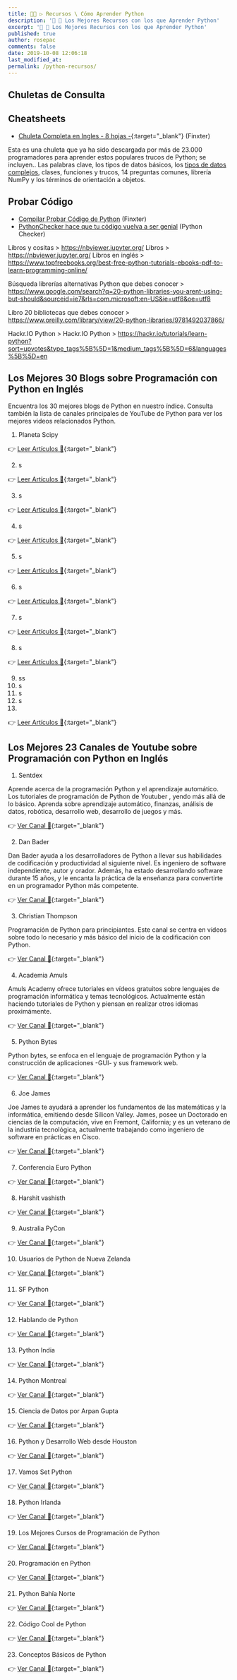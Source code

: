 ```yaml
---
title: 👨‍🚀 ▷ Recursos \ Cómo Aprender Python
description: '🔨 🐍 Los Mejores Recursos con los que Aprender Python'
excerpt: '🔨 🐍 Los Mejores Recursos con los que Aprender Python'
published: true
author: rosepac
comments: false
date: 2019-10-08 12:06:18
last_modified_at: 
permalink: /python-recursos/
---
```


## Chuletas  de Consulta


## Cheatsheets

* [Chuleta Completa en Ingles - 8 hojas -](https://blog.finxter.com/python-cheat-sheets/){:target="_blank"} (Finxter)

Esta es una chuleta que ya ha sido descargada por más de 23.000 programadores para aprender estos populares trucos de Python; se incluyen.. Las palabras clave, los tipos de datos básicos, los [tipos de datos complejos](/wiki/tipos-de-datos-complejos), clases, funciones y trucos, 14 preguntas comunes, librería NumPy y los términos de orientación a objetos.

## Probar Código

* [Compilar Probar Código de Python](https://app.finxter.com/learn/computer/science/) (Finxter)
* [PythonChecker hace que tu código vuelva a ser genial](https://www.pythonchecker.com/ "PythonChecker hace que tu código vuelva a ser genial") (Python Checker)

Libros y cositas > https://nbviewer.jupyter.org/
Libros > https://nbviewer.jupyter.org/
Libros en inglés > https://www.topfreebooks.org/best-free-python-tutorials-ebooks-pdf-to-learn-programming-online/

Búsqueda librerías alternativas Python que debes conocer > https://www.google.com/search?q=20-python-libraries-you-arent-using-but-should&sourceid=ie7&rls=com.microsoft:en-US&ie=utf8&oe=utf8

Libro 20 bibliotecas que debes conocer > https://www.oreilly.com/library/view/20-python-libraries/9781492037866/

Hackr.IO Python > 
Hackr.IO Python > https://hackr.io/tutorials/learn-python?sort=upvotes&type_tags%5B%5D=1&medium_tags%5B%5D=6&languages%5B%5D=en


<div class="hackr-widget" data-tutorial="python-tutorial-for-beginners" data-type="1"></div><script src="https://hackr.io/widget.js?v=1.0"></script>

## Los Mejores 30 Blogs sobre Programación con Python en Inglés

Encuentra los 30 mejores blogs de Python en nuestro índice. Consulta también la lista de canales principales de YouTube de Python para ver los mejores videos relacionados Python.

1. Planeta Scipy

👉 [Leer Artículos 📰](https://planet.scipy.org/# ""){:target="_blank"}

2. s

👉 [Leer Artículos 📰]( ""){:target="_blank"}

3. s

👉 [Leer Artículos 📰]( ""){:target="_blank"}

4. s

👉 [Leer Artículos 📰]( ""){:target="_blank"}

5. s

👉 [Leer Artículos 📰]( ""){:target="_blank"}

6. s

👉 [Leer Artículos 📰]( ""){:target="_blank"}

7. s

👉 [Leer Artículos 📰]( ""){:target="_blank"}

8. s

👉 [Leer Artículos 📰]( ""){:target="_blank"}

9.  ss
10. s
11. s
12. s
13. 
👉 [Leer Artículos 📰]( ""){:target="_blank"}

## Los Mejores 23 Canales de Youtube sobre Programación con Python en Inglés

1. Sentdex

Aprende acerca de la programación Python y el aprendizaje automático. Los tutoriales de programación de Python de Youtuber , yendo más allá de lo básico. Aprenda sobre aprendizaje automático, finanzas, análisis de datos, robótica, desarrollo web, desarrollo de juegos y más.

👉 [Ver Canal 🎥](https://www.youtube.com/user/sentdex/videos "Sentdex. Aprender todo acerca de la programación en Python y el aprendizaje automático junto a Sentdex"){:target="_blank"}

2. Dan Bader

Dan Bader ayuda a los desarrolladores de Python a llevar sus habilidades de codificación y productividad al siguiente nivel. Es ingeniero de software independiente, autor y orador. Además, ha estado desarrollando software durante 15 años, y le encanta la práctica de la enseñanza para convertirte en un programador Python más competente.

👉 [Ver Canal 🎥](https://www.youtube.com/channel/UCI0vQvr9aFn27yR6Ej6n5UA/videos ""){:target="_blank"}

3. Christian Thompson

Programación de Python para principiantes. Este canal se centra en vídeos sobre todo lo necesario y más básico del inicio de la codificación con Python.

👉 [Ver Canal 🎥](https://www.youtube.com/channel/UC2vm-0XX5RkWCXWwtBZGOXg/videos ""){:target="_blank"}

4. Academia Amuls

Amuls Academy ofrece tutoriales en vídeos gratuitos sobre lenguajes de programación informática y temas tecnológicos. Actualmente están haciendo tutoriales de Python y piensan en realizar otros idiomas proximámente.

👉 [Ver Canal 🎥](https://www.youtube.com/channel/UCIgXF0FrYJL0a6sMsRIsLvA/videos ""){:target="_blank"}

5. Python Bytes

Python bytes, se enfoca en el lenguaje de programación Python y la construcción de aplicaciones -GUI- y sus framework web.

👉 [Ver Canal 🎥](https://www.youtube.com/channel/UC486taQ8gRb6gHKvyzdmplg/videos ""){:target="_blank"}

6. Joe James

Joe James te ayudará a aprender los fundamentos de las matemáticas y la informática, emitiendo desde Silicon Valley. James, posee un Doctorado en ciencias de la computación, vive en Fremont, California; y es un veterano de la industria tecnológica, actualmente trabajando como ingeniero de software en prácticas en Cisco.

👉 [Ver Canal 🎥](https://www.youtube.com/user/joejamesusa/videos ""){:target="_blank"}

7. Conferencia Euro Python

👉 [Ver Canal 🎥]( ""){:target="_blank"}

8. Harshit vashisth

👉 [Ver Canal 🎥]( ""){:target="_blank"}

9. Australia PyCon

👉 [Ver Canal 🎥]( ""){:target="_blank"}

10. Usuarios de Python de Nueva Zelanda

👉 [Ver Canal 🎥]( ""){:target="_blank"}

11. SF Python

👉 [Ver Canal 🎥]( ""){:target="_blank"}

12. Hablando de Python

👉 [Ver Canal 🎥]( ""){:target="_blank"}

13. Python India

👉 [Ver Canal 🎥]( ""){:target="_blank"}

14. Python Montreal

👉 [Ver Canal 🎥]( ""){:target="_blank"}

15. Ciencia de Datos por Arpan Gupta

👉 [Ver Canal 🎥]( ""){:target="_blank"}

16. Python y Desarrollo Web desde Houston

👉 [Ver Canal 🎥]( ""){:target="_blank"}

17. Vamos Set Python

👉 [Ver Canal 🎥]( ""){:target="_blank"}

18. Python Irlanda

👉 [Ver Canal 🎥]( ""){:target="_blank"}

19. Los Mejores Cursos de Programación de Python

👉 [Ver Canal 🎥]( ""){:target="_blank"}

20. Programación en Python

👉 [Ver Canal 🎥]( ""){:target="_blank"}

21. Python Bahía Norte

👉 [Ver Canal 🎥]( ""){:target="_blank"}

22. Código Cool de Python

👉 [Ver Canal 🎥]( ""){:target="_blank"}

23. Conceptos Básicos de Python

👉 [Ver Canal 🎥]( ""){:target="_blank"}

<!-- 
Blogs https://blog.feedspot.com/python_blogs/
Canales de Youtube https://blog.feedspot.com/python_youtube_channels/
-->